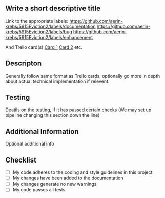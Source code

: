 ## Write a short descriptive title

Link to the appropriate labels:
https://github.com/aerin-krebs/5915Eviction2/labels/documentation 
https://github.com/aerin-krebs/5915Eviction2/labels/bug
https://github.com/aerin-krebs/5915Eviction2/labels/enhancement

And Trello card(s) 
[Card 1](https://trello.com/c/nCB3419B/1-project-charter-template)
[Card 2](https://trello.com/c/Lf8EtfES/4-cs-brainstorm-code-standards)
etc.

## Descripton

Generally follow same format as Trello cards, optionally go more in depth about actual technical implementation if relevent.

## Testing

Deatils on the testing, if it has passed certain checks (We may set up pipeline changing this section down the line)

## Additional Information

Optional additional info

## Checklist

- [ ] My code adheres to the coding and style guidelines in this project
- [ ] My changes have been added to the documentation
- [ ] My changes generate no new warnings
- [ ] My code passes all tests
